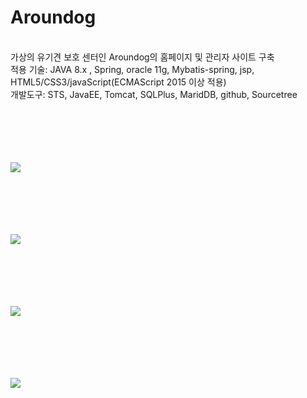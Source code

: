 # Aroundog
<br>
가상의 유기견 보호 센터인 Aroundog의 홈페이지 및 관리자 사이트 구축 <br>
적용 기술: JAVA 8.x , Spring, oracle 11g, Mybatis-spring, jsp, HTML5/CSS3/javaScript(ECMAScript 2015 이상 적용) <br>
개발도구: STS, JavaEE, Tomcat, SQLPlus, MaridDB, github, Sourcetree <br><br><br><br><br><br>



<img src="https://postfiles.pstatic.net/MjAxOTA1MjFfNDYg/MDAxNTU4NDQ0ODkzNTM4.7cFc_EADveO5ydlLqaZjR7VNNTAiSdfR3K6zzpazyCEg.0xsSN-wU7QPkobADsGiflDTqk0wPXPI9NI1_dXHMNIkg.PNG.skykim010/4-1.png?type=w773"> <br><br><br><br><br><br>

<img src="https://postfiles.pstatic.net/MjAxOTA1MjFfNCAg/MDAxNTU4NDQ0ODkzNzQx.fqvzD9BlaI8kZg2Iqej4Da4anuszO-nUty-Y5cwlxZIg.ecnmrunNjnYpO5xNUbITwtltl5cGMELoU7gefjdWN04g.PNG.skykim010/4-2.png?type=w773"> <br><br><br><br><br><br>

<img src="https://postfiles.pstatic.net/MjAxOTA1MjFfMjYw/MDAxNTU4NDQ0ODkzNzg5.o5b69XYh0CvarJBmiL8VRLV45QzT50biYWRREM5xNEIg.3640QTR0Kplxo6I0enbuyGzII_OcK6kS7l6t6Q9_Q_Qg.PNG.skykim010/4-3.png?type=w773"> <br><br><br><br><br><br>

<img src="https://postfiles.pstatic.net/MjAxOTA1MjFfNjAg/MDAxNTU4NDQ0ODkzNjg2.f2W_YV7zCV6GF-tIJRqUHg9q6DE6pj2WoakPqTOuSewg.G1SQvuokVj3Wc_ViVV4cQNgE_XsyOHUHz9bSAvb_qPwg.PNG.skykim010/4-4.png?type=w773"> <br><br><br><br><br><br>
